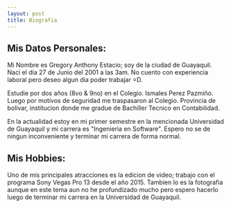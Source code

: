 ```yaml
---
layout: post
title: Biografia
---
```


## Mis Datos Personales:

Mi Nombre es Gregory Anthony Estacio; soy de la ciudad de Guayaquil. Naci el dia 27 de Junio del 2001 a las 3am. No cuento con experiencia laboral pero deseo algun dia poder trabajar =D.

Estudie por dos años (8vo & 9no) en el Colegio. Ismales Perez Pazmiño. Luego por motivos de seguridad me traspasaron al Colegio. Provincia de bolivar, institucion donde me gradue de Bachiller Tecnico en Contabilidad.

En la actualidad estoy en mi primer semestre en la mencionada Universidad de Guayaquil y mi carrera es "Ingenieria en Software". Espero no se de ningun inconveniente y terminar mi carrera de forma normal.

## Mis Hobbies:

Uno de mis principales atracciones es la edicion de video; trabajo con el programa Sony Vegas Pro 13 desde el año 2015. 
Tambien lo es la fotografia aunque en este tema aun no he profundizado mucho pero espero hacerlo luego de terminar mi carrera en la Universidad de Guayaquil.
